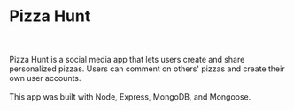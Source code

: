 # Pizza Hunt <br/><br/>
Pizza Hunt is a social media app that lets users create and share personalized pizzas. Users can comment on others' pizzas and create their own user accounts.<br/><br/>
This app was built with Node, Express, MongoDB, and Mongoose.
